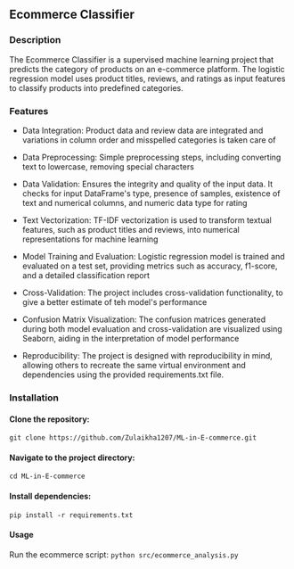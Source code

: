 ## Ecommerce Classifier

### Description
The Ecommerce Classifier is a supervised machine learning project that predicts the category of products on an e-commerce platform. The logistic regression model uses product titles, reviews, and ratings as input features to classify products into predefined categories.

### Features
- Data Integration: Product data and review data are integrated and variations in column order and misspelled categories is taken care of

- Data Preprocessing: Simple preprocessing steps, including converting text to lowercase, removing special characters

- Data Validation: Ensures the integrity and quality of the input data. It checks for input DataFrame's type, presence of samples, existence of text and numerical columns, and numeric data type for rating

- Text Vectorization: TF-IDF vectorization is used to transform textual features, such as product titles and reviews, into numerical representations for machine learning

- Model Training and Evaluation: Logistic regression model is trained and evaluated on a test set, providing metrics such as accuracy, f1-score, and a detailed classification report

- Cross-Validation: The project includes cross-validation functionality, to give a better estimate of teh model's performance

- Confusion Matrix Visualization: The confusion matrices generated during both model evaluation and cross-validation are visualized using Seaborn, aiding in the interpretation of model performance

- Reproducibility: The project is designed with reproducibility in mind, allowing others to recreate the same virtual environment and dependencies using the provided requirements.txt file.

### Installation

#### Clone the repository:
`git clone https://github.com/Zulaikha1207/ML-in-E-commerce.git`

#### Navigate to the project directory:
`cd ML-in-E-commerce`

#### Install dependencies:
`pip install -r requirements.txt`

#### Usage
Run the ecommerce script:
`python src/ecommerce_analysis.py`

